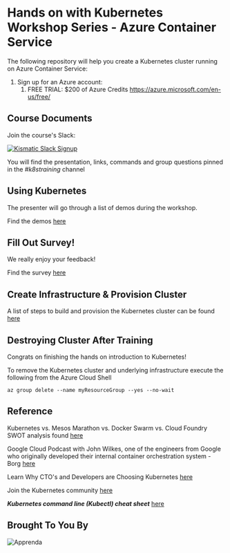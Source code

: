 # Hands on with Kubernetes Workshop Series - Azure Container Service

The following repository will help you create a Kubernetes cluster running on Azure Container Service:

1. Sign up for an Azure account:
    1. FREE TRIAL: $200 of Azure Credits https://azure.microsoft.com/en-us/free/

## Course Documents

Join the course's Slack:

 [![Kismatic Slack Signup](http://54.242.94.98/badge.svg)](http://54.242.94.98/)

You will find the presentation, links, commands and group questions pinned in the _#k8straining_ channel

## Using Kubernetes

The presenter will go through a list of demos during the workshop.

Find the demos [here](docs/demos)

## Fill Out Survey! 

We really enjoy your feedback! 

Find the survey [here](https://goo.gl/forms/xleficwP525Y7nXY2)

## Create Infrastructure & Provision Cluster

A list of steps to build and provision the Kubernetes cluster can be found [here](docs/3-build-cluster.md)

## Destroying Cluster After Training

Congrats on finishing the hands on introduction to Kubernetes!

To remove the Kubernetes cluster and underlying infrastructure execute the following from the Azure Cloud Shell

```
az group delete --name myResourceGroup --yes --no-wait
```

## Reference

Kubernetes vs. Mesos Marathon vs. Docker Swarm vs. Cloud Foundry SWOT analysis found [here](https://apprenda.com/white-papers/container-orchestration-comparison-guide/)

Google Cloud Podcast with John Wilkes, one of the engineers from Google who originally developed their internal container orchestration system - Borg [here](https://www.gcppodcast.com/post/episode-46-borg-and-k8s-with-john-wilkes/)

Learn Why CTO's and Developers are Choosing Kubernetes [here](https://apprenda.com/why-kubernetes/)

Join the Kubernetes community [here](https://github.com/apprenda/hands-on-with-kubernetes-gke/blob/master/community.md)

***Kubernetes command line (Kubectl) cheat sheet*** [here](https://kubernetes.io/docs/user-guide/kubectl-cheatsheet/)


## Brought To You By

![Apprenda](https://upload.wikimedia.org/wikipedia/commons/c/cc/Apprenda_logo.png)


